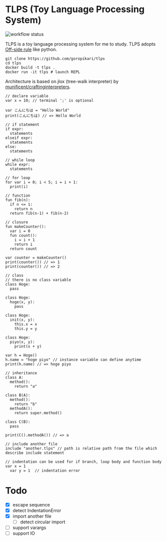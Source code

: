 # TLPS (Toy Language Processing System)

![workflow status](https://github.com/goropikari/tlps/actions/workflows/go.yml/badge.svg)

TLPS is a toy language processing system for me to study.
TLPS adopts [Off-side rule](https://en.wikipedia.org/wiki/Off-side_rule) like python.



```
git clone https://github.com/goropikari/tlps
cd tlps
docker build -t tlps .
docker run -it tlps # launch REPL
```

Architecture is based on jlox (tree-walk interpreter) by [munificent/craftinginterpreters](https://github.com/munificent/craftinginterpreters).


```
// declare variable
var x = 10; // terminal ';' is optional

var こんにちは = "Hello World"
print(こんにちは) // => Hello World

// if statement
if expr:
  statements
elseif expr:
  statements
else:
  statements

// while loop
while expr:
  statements

// for loop
for var i = 0; i < 5; i = i + 1:
  print(i)

// function
fun fib(n):
  if n <= 1:
    return n
  return fib(n-1) + fib(n-2)

// closure
fun makeCounter():
  var i = 0
  fun count():
    i = i + 1
    return i
  return count

var counter = makeCounter()
print(counter()) // => 1
print(counter()) // => 2

// class
// there is no class variable
class Hoge:
  pass

class Hoge:
  hoge(x, y):
    pass

class Hoge:
  init(x, y):
    this.x = x
    this.y = y

class Hoge:
  piyo(x, y):
    print(x + y)

var h = Hoge()
h.name = "hoge piyo" // instance variable can define anytime
print(h.name) // => hoge piyo

// inheritance
class A:
  method():
    return "a"

class B(A):
  method():
    return "b"
  methodA():
    return super.method()

class C(B):
  pass

print(C().methodA()) // => a

// include another file
include "another.tlps" // path is relative path from the file which describe include statement

// indentation can be used for if branch, loop body and function body
var x = 1
  var y = 1  // indentation error
```

# Todo

- [x] escape sequence
- [x] detect IndentationError
- [x] import another file
  - [ ] detect circular import
- [ ] support varargs
- [ ] support IO
